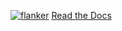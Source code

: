 [![flanker](https://github.com/wtmatlock/flanker/blob/main/docs/frontpage.png)](https://flanker.readthedocs.io/en/latest/ "Read the Docs")
[Read the Docs](https://flanker.readthedocs.io/en/latest/)
